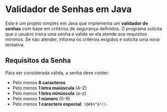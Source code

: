 # Validador de Senhas em Java

Este é um projeto simples em Java que implementa um **validador de senhas** com base em critérios de segurança definidos. O programa solicita que o usuário insira uma senha e valida se ela atende aos requisitos mínimos. Se não atender, informa os critérios exigidos e solicita uma nova tentativa.

##  Requisitos da Senha

Para ser considerada válida, a senha deve conter:

- Pelo menos **8 caracteres**
- Pelo menos **1 letra maiúscula** (A–Z)
- Pelo menos **1 letra minúscula** (a–z)
- Pelo menos **1 número** (0–9)
- Pelo menos **1 caractere especial**: `!@#$%^&*()-`

